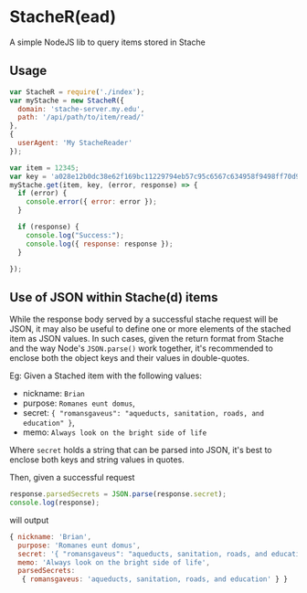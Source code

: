 # StacheR(ead)

A simple NodeJS lib to query items stored in Stache

## Usage

```javascript
var StacheR = require('./index');
var myStache = new StacheR({
  domain: 'stache-server.my.edu',
  path: '/api/path/to/item/read/'
},
{
  userAgent: 'My StacheReader'
});

var item = 12345;
var key = 'a028e12b0dc38e62f169bc11229794eb57c95c6567c634958f9498ff70d97d70';
myStache.get(item, key, (error, response) => {
  if (error) {
    console.error({ error: error });
  }

  if (response) {
    console.log("Success:");
    console.log({ response: response });
  }

});
```

## Use of JSON within Stache(d) items

While the response body served by a successful stache request will be JSON,
it may also be useful to define one or more elements of the stached item as
JSON values. In such cases, given the return format from Stache and the way
Node's `JSON.parse()` work together, it's recommended to enclose both the
object keys and their values in double-quotes.

Eg: Given a Stached item with the following values:
 * nickname: `Brian`
 * purpose: `Romanes eunt domus`,
 * secret: `{ "romansgaveus": "aqueducts, sanitation, roads, and education" }`,
 * memo: `Always look on the bright side of life`

Where `secret` holds a string that can be parsed into JSON, it's best to
enclose both keys and string values in quotes.

Then, given a successful request

```javascript
response.parsedSecrets = JSON.parse(response.secret);
console.log(response);
```

will output

```javascript
{ nickname: 'Brian',
  purpose: 'Romanes eunt domus',
  secret: '{ "romansgaveus": "aqueducts, sanitation, roads, and education" }',
  memo: 'Always look on the bright side of life',
  parsedSecrets:
   { romansgaveus: 'aqueducts, sanitation, roads, and education' } }
```